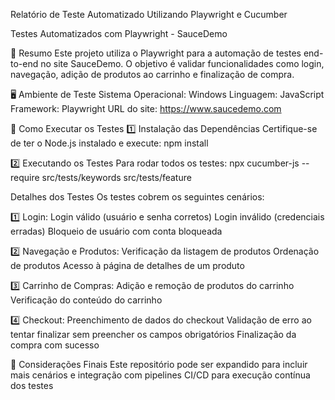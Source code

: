Relatório de Teste Automatizado Utilizando Playwright e Cucumber

Testes Automatizados com Playwright - SauceDemo

📌 Resumo
Este projeto utiliza o Playwright para a automação de testes end-to-end no site SauceDemo. O objetivo é validar funcionalidades como login, navegação, adição de produtos ao carrinho e finalização de compra.

🖥️ Ambiente de Teste
Sistema Operacional: Windows
Linguagem: JavaScript
Framework: Playwright
URL do site: https://www.saucedemo.com

🚀 Como Executar os Testes
1️⃣ Instalação das Dependências
Certifique-se de ter o Node.js instalado e execute:
npm install

2️⃣ Executando os Testes
Para rodar todos os testes:
npx cucumber-js --require src/tests/keywords src/tests/feature


Detalhes dos Testes
Os testes cobrem os seguintes cenários:

1️⃣ Login:
Login válido (usuário e senha corretos)
Login inválido (credenciais erradas)
Bloqueio de usuário com conta bloqueada

2️⃣ Navegação e Produtos:
Verificação da listagem de produtos
Ordenação de produtos
Acesso à página de detalhes de um produto

3️⃣ Carrinho de Compras:
Adição e remoção de produtos do carrinho
Verificação do conteúdo do carrinho

4️⃣ Checkout:
Preenchimento de dados do checkout
Validação de erro ao tentar finalizar sem preencher os campos obrigatórios
Finalização da compra com sucesso

📌 Considerações Finais
Este repositório pode ser expandido para incluir mais cenários e integração com pipelines CI/CD para execução contínua dos testes
